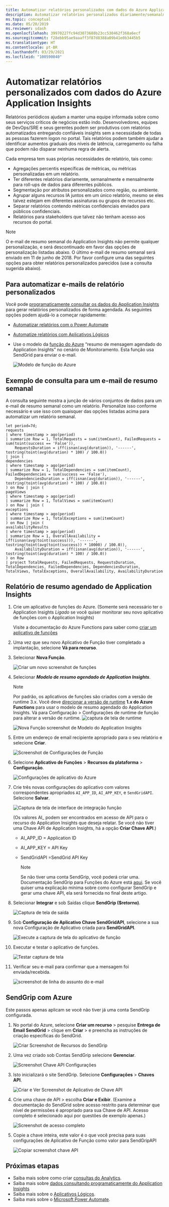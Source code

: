 ```yaml
---
title: Automatizar relatórios personalizados com dados do Azure Application Insights
description: Automatizar relatórios personalizados diariamente/semanalmente/mensamente com dados do Azure Application Insights
ms.topic: conceptual
ms.date: 05/20/2019
ms.reviewer: sdash
ms.openlocfilehash: 39970227fc94d3073688b23cc530462f368a6ecf
ms.sourcegitcommit: f28ebb95ae9aaaff3f87d8388a09b41e0b3445b5
ms.translationtype: HT
ms.contentlocale: pt-BR
ms.lasthandoff: 03/29/2021
ms.locfileid: "100590040"
---
```

# <a name="automate-custom-reports-with-azure-application-insights-data"></a>Automatizar relatórios personalizados com dados do Azure Application Insights

Relatórios periódicos ajudam a manter uma equipe informada sobre como seus serviços críticos de negócios estão indo. Desenvolvedores, equipes de DevOps/SRE e seus gerentes podem ser produtivos com relatórios automatizados entregando confiáveis insights sem a necessidade de todas as pessoas fazerem logon no portal. Tais relatórios podem também ajudar a identificar aumentos graduais dos níveis de latência, carregamento ou falha que podem não disparar nenhuma regra de alerta.

Cada empresa tem suas próprias necessidades de relatório, tais como:

* Agregações percentis específicas de métricas, ou métricas personalizadas em um relatório.
* Ter diferentes relatórios diariamente, semanalmente e mensalmente para roll-ups de dados para diferentes públicos.
* Segmentação por atributos personalizados como região, ou ambiente.
* Agrupar alguns recursos IA juntos em um único relatório, mesmo se eles talvez estejam em diferentes assinaturas ou grupos de recursos etc.
* Separar relatórios contendo métricas confidenciais enviados para públicos confidenciais.
* Relatórios para stakeholders que talvez não tenham acesso aos recursos do portal.

> [!NOTE] 
> O e-mail de resumo semanal do Application Insights não permite qualquer personalização, e será descontinuado em favor das opções de personalização listadas abaixo. O último e-mail de resumo semanal será enviado em 11 de junho de 2018. Por favor configure uma das seguintes opções para obter relatórios personalizados parecidos (use a consulta sugerida abaixo).

## <a name="to-automate-custom-report-emails"></a>Para automatizar e-mails de relatório personalizados

Você pode [programaticamente consultar os dados do Application Insights](https://dev.applicationinsights.io/) para gerar relatórios personalizados de forma agendada. As seguintes opções podem ajudá-lo a começar rapidamente:

* [Automatizar relatórios com o Power Automate](../logs/logicapp-flow-connector.md)
* [Automatize relatórios com Aplicativos Lógicos](automate-with-logic-apps.md)
* Use o modelo da [função do Azure](../../azure-functions/functions-get-started.md) “resumo de mensagem agendado do Application Insights” no cenário de Monitoramento. Esta função usa SendGrid para enviar o e-mail. 

    ![Modelo de função do Azure](./media/automate-custom-reports/azure-function-template.png)

## <a name="sample-query-for-a-weekly-digest-email"></a>Exemplo de consulta para um e-mail de resumo semanal
A consulta seguinte mostra a junção de vários conjuntos de dados para um e-mail de resumo semanal como um relatório. Personalize isso conforme necessário e use isso com quaisquer das opções listadas acima para automatizar um relatório semanal.

```AIQL
let period=7d;
requests
| where timestamp > ago(period)
| summarize Row = 1, TotalRequests = sum(itemCount), FailedRequests = sum(toint(success == 'False')),
    RequestsDuration = iff(isnan(avg(duration)), '------', tostring(toint(avg(duration) * 100) / 100.0))
| join (
dependencies
| where timestamp > ago(period)
| summarize Row = 1, TotalDependencies = sum(itemCount), FailedDependencies = sum(success == 'False'),
    DependenciesDuration = iff(isnan(avg(duration)), '------', tostring(toint(avg(duration) * 100) / 100.0))
) on Row | join (
pageViews
| where timestamp > ago(period)
| summarize Row = 1, TotalViews = sum(itemCount)
) on Row | join (
exceptions
| where timestamp > ago(period)
| summarize Row = 1, TotalExceptions = sum(itemCount)
) on Row | join (
availabilityResults
| where timestamp > ago(period)
| summarize Row = 1, OverallAvailability = iff(isnan(avg(toint(success))), '------', tostring(toint(avg(toint(success)) * 10000) / 100.0)),
    AvailabilityDuration = iff(isnan(avg(duration)), '------', tostring(toint(avg(duration) * 100) / 100.0))
) on Row
| project TotalRequests, FailedRequests, RequestsDuration, TotalDependencies, FailedDependencies, DependenciesDuration, TotalViews, TotalExceptions, OverallAvailability, AvailabilityDuration
```

## <a name="application-insights-scheduled-digest-report"></a>Relatório de resumo agendado de Application Insights

1. Crie um aplicativo de funções do Azure. (Somente será necessário ter o Application Insights _Ligado_ se você quiser monitorar seu novo aplicativo de funções com o Application Insights)

   Visite a documentação do Azure Functions para saber como [criar um aplicativo de funções](../../azure-functions/functions-get-started.md)

2. Uma vez que seu novo Aplicativo de Função tiver completado a implantação, selecione **Vá para recurso**.

3. Selecionar **Nova Função**.

   ![Criar um novo screenshot de funções](./media/automate-custom-reports/new-function.png)

4. Selecionar **_Modelo de resumo agendado de Application Insights_**.

     > [!NOTE]
     > Por padrão, os aplicativos de funções são criados com a versão de runtime 3.x. Você deve [direcionar a versão de runtime](../../azure-functions/set-runtime-version.md) **1.x do Azure Functions** para usar o modelo de resumo agendado do Application Insights. Vá para Configuração > Configurações de runtime de função para alterar a versão de runtime. ![captura de tela de runtime](./media/automate-custom-reports/change-runtime-v.png)

   ![Nova Função screenshot de Modelo do Application Insights](./media/automate-custom-reports/function-app-04.png)

5. Entre um endereço de email recipiente apropriado para o seu relatório e selecione **Criar**.

   ![Screenshot de Configurações de Função](./media/automate-custom-reports/scheduled-digest.png)

6. Selecione **Aplicativo de Funções** > **Recursos da plataforma** > **Configuração**.

    ![Configurações de aplicativo do Azure](./media/automate-custom-reports/config.png)

7. Crie três novas configurações do aplicativo com valores correspondentes apropriados ``AI_APP_ID``, ``AI_APP_KEY``, e ``SendGridAPI``. Selecione **Salvar**.

     ![Captura de tela de interface de integração função](./media/automate-custom-reports/app-settings.png)
    
    (Os valores AI_ podem ser encontrados em acesso de API para o recurso do Application Insights que deseja relatar. Se você não tiver uma Chave API de Application Insights, há a opção **Criar Chave API**.)
    
   * AI_APP_ID = Application ID
   * AI_APP_KEY = API Key
   * SendGridAPI =SendGrid API Key

     > [!NOTE]
     > Se não tiver uma conta SendGrip, você poderá criar uma. Documentação SendGrip para Funções do Azure está [aqui](../../azure-functions/functions-bindings-sendgrid.md). Se você quiser uma explicação mínima sobre como configurar SendGrip e gerar uma chave API, ela será fornecida no final deste artigo. 

8. Selecionar **Integrar** e sob Saídas clique **SendGrip ($retorno)**.

     ![Captura de tela de saída](./media/automate-custom-reports/integrate.png)

9. Sob **Configuração de Aplicativo Chave SendGridAPI**, selecione a sua nova Configuração de Aplicativo criada para **SendGridAPI**.

     ![Execute a captura de tela do aplicativo de função](./media/automate-custom-reports/sendgrid-output.png)

10. Executar e testar o aplicativo de funções.

     ![Testar captura de tela](./media/automate-custom-reports/function-app-11.png)

11. Verificar seu e-mail para confirmar que a mensagem foi enviada/recebida.

     ![screenshot de linha do assunto do e-mail](./media/automate-custom-reports/function-app-12.png)

## <a name="sendgrid-with-azure"></a>SendGrip com Azure

Este passos apenas aplicam se você não tiver já uma conta SendGrip configurada.

1. No portal do Azure, selecione **Criar um recurso** > pesquise **Entrega de Email SendGrid** > clique em **Criar** > e preencha as instruções de criação específicas do SendGrid.

     ![Criar Screenshot de Recursos do SendGrip](./media/automate-custom-reports/sendgrid.png)

2. Uma vez criado sob Contas SendGrip selecione **Gerenciar**.

     ![Screenshot Chave API Configurações](./media/automate-custom-reports/sendgrid-manage.png)

3. Isto inicializará o site SendGrip. Selecione **Configurações** > **Chaves API**.

     ![Criar e Ver Screenshot de Aplicativo de Chave API](./media/automate-custom-reports/function-app-15.png)

4. Crie uma chave de API > escolha **Criar e Exibir**. (Examine a documentação do SendGrid sobre acesso restrito para determinar que nível de permissões é apropriado para sua Chave de API. Acesso completo é selecionado aqui por questões de exemplo apenas.)

   ![Screenshot de acesso completo](./media/automate-custom-reports/function-app-16.png)

5. Copie a chave inteira, este valor é o que você precisa para suas configurações de Aplicativo de Função como valor para SendGripAPI

   ![Copiar screenshot chave API](./media/automate-custom-reports/function-app-17.png)

## <a name="next-steps"></a>Próximas etapas

* Saiba mais sobre como criar [consultas do Analytics](../logs/get-started-queries.md).
* Saiba mais sobre [dados consultando programaticamente do Application Insights](https://dev.applicationinsights.io/)
* Saiba mais sobre o [Aplicativos Lógicos](../../logic-apps/logic-apps-overview.md).
* Saiba mais sobre o [Microsoft Power Automate](https://ms.flow.microsoft.com).
